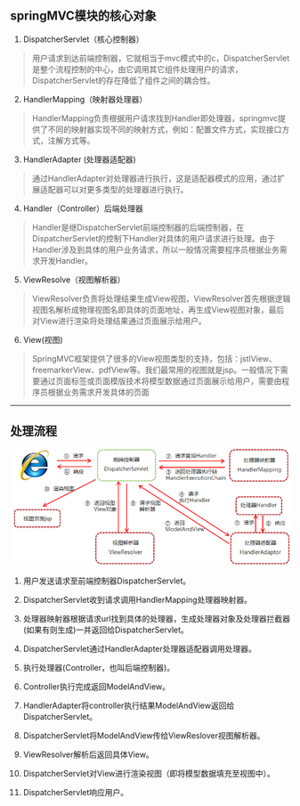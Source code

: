 ## springMVC模块的核心对象
1. DispatcherServlet（核心控制器）
>用户请求到达前端控制器，它就相当于mvc模式中的c，DispatcherServlet是整个流程控制的中心，由它调用其它组件处理用户的请求，DispatcherServlet的存在降低了组件之间的耦合性。

2. HandlerMapping（映射器处理器）
>HandlerMapping负责根据用户请求找到Handler即处理器，springmvc提供了不同的映射器实现不同的映射方式，例如：配置文件方式，实现接口方式，注解方式等。

3. HandlerAdapter (处理器适配器)
>通过HandlerAdapter对处理器进行执行，这是适配器模式的应用，通过扩展适配器可以对更多类型的处理器进行执行。

4. Handler（Controller）后端处理器
>Handler是继DispatcherServlet前端控制器的后端控制器，在DispatcherServlet的控制下Handler对具体的用户请求进行处理。由于Handler涉及到具体的用户业务请求，所以一般情况需要程序员根据业务需求开发Handler。

5. ViewResolve（视图解析器）
>ViewResolver负责将处理结果生成View视图，ViewResolver首先根据逻辑视图名解析成物理视图名即具体的页面地址，再生成View视图对象，最后对View进行渲染将处理结果通过页面展示给用户。

6. View(视图)
>SpringMVC框架提供了很多的View视图类型的支持，包括：jstlView、freemarkerView、pdfView等。我们最常用的视图就是jsp。一般情况下需要通过页面标签或页面模版技术将模型数据通过页面展示给用户，需要由程序员根据业务需求开发具体的页面

---

## 处理流程

![image](./mvc.png)

1. 用户发送请求至前端控制器DispatcherServlet。

1. DispatcherServlet收到请求调用HandlerMapping处理器映射器。

1. 处理器映射器根据请求url找到具体的处理器，生成处理器对象及处理器拦截器(如果有则生成)一并返回给DispatcherServlet。

1. DispatcherServlet通过HandlerAdapter处理器适配器调用处理器。

1. 执行处理器(Controller，也叫后端控制器)。

1. Controller执行完成返回ModelAndView。

1. HandlerAdapter将controller执行结果ModelAndView返回给DispatcherServlet。

1. DispatcherServlet将ModelAndView传给ViewReslover视图解析器。

1. ViewResolver解析后返回具体View。

1. DispatcherServlet对View进行渲染视图（即将模型数据填充至视图中）。

1. DispatcherServlet响应用户。
